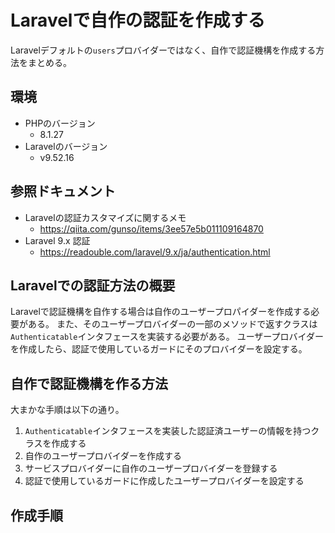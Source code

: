 # Laravelで自作の認証を作成する

Laravelデフォルトの`users`プロバイダーではなく、自作で認証機構を作成する方法をまとめる。

## 環境

- PHPのバージョン
    - 8.1.27
- Laravelのバージョン
    - v9.52.16

## 参照ドキュメント

- Laravelの認証カスタマイズに関するメモ
    - https://qiita.com/gunso/items/3ee57e5b011109164870
- Laravel 9.x 認証 
    - https://readouble.com/laravel/9.x/ja/authentication.html

## Laravelでの認証方法の概要

Laravelで認証機構を自作する場合は自作のユーザープロパイダーを作成する必要がある。
また、そのユーザープロバイダーの一部のメソッドで返すクラスは`Authenticatable`インタフェースを実装する必要がある。
ユーザープロバイダーを作成したら、認証で使用しているガードにそのプロバイダーを設定する。

## 自作で認証機構を作る方法

大まかな手順は以下の通り。

1. `Authenticatable`インタフェースを実装した認証済ユーザーの情報を持つクラスを作成する
1. 自作のユーザープロバイダーを作成する
1. サービスプロバイダーに自作のユーザープロバイダーを登録する
1. 認証で使用しているガードに作成したユーザープロバイダーを設定する

## 作成手順
